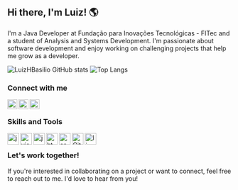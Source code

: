 ## Hi there, I'm Luiz! 🌎

I'm a Java Developer at Fundação para Inovações Tecnológicas - FITec and a student of Analysis and Systems Development. I'm passionate about software development and enjoy working on challenging projects that help me grow as a developer.

![LuizHBasilio GitHub stats](https://github-readme-stats.vercel.app/api?username=LuizHBasilio&show_icons=true&theme=dark)
![Top Langs](https://github-readme-stats.vercel.app/api/top-langs/?username=LuizHBasilio&layout=compact&show_icons=true&theme=dark)

### Connect with me

<a target="_blank" href="https://www.linkedin.com/in/luiz-henrique-oliveira-8488ba120/">
  <img align="left" alt="LinkdeIN" width="22px" src="https://cdn.jsdelivr.net/npm/simple-icons@v3/icons/linkedin.svg" />
</a>
<a target="_blank" href="https://www.instagram.com/luizh.basilio/">
  <img align="left" alt="Instagram" width="22px" src="https://cdn.jsdelivr.net/npm/simple-icons@v3/icons/instagram.svg" />
</a>
<a target="_blank" href="mailto:luizbasilio91@gmail.com">
  <img align="left" alt="Gmail" width="22px" src="https://cdn.jsdelivr.net/npm/simple-icons@v3/icons/gmail.svg" />
</a></br>


### Skills and Tools</br>

<a target="_blank" href="https://docs.oracle.com/en/java/">
<img align="left" alt="java" width="26px" src="https://img.icons8.com/color/240/000000/java-coffee-cup-logo.png">
</a>
<a target="_blank" href="https://code.visualstudio.com/">
<img align="left" alt="visual studio code" width="26px" src="https://img.icons8.com/fluent/240/000000/visual-studio-code-2019.png" />
</a>
<a target="_blank" href="https://developer.mozilla.org/en-US/docs/Web/JavaScript">
<img align="left" alt="javascript" width="26px" src="https://img.icons8.com/color/240/000000/javascript.png" />
</a>
<a target="_blank" href="https://developer.mozilla.org/en-US/docs/Web/HTML">
<img align="left" alt="html5" width="26px" src="https://img.icons8.com/color/240/000000/html-5.png">
</a>
<a target="_blank" href="https://developer.mozilla.org/en-US/docs/Web/CSS">
<img align="left" alt="css3" width="26px" src="https://img.icons8.com/color/240/000000/css3.png">
</a>
<a target="_blank" href="https://git-scm.com/">
<img align="left" alt="Git" width="26px" src="https://img.icons8.com/color/240/000000/git.png">
</a>
<a target="_blank" href="https://www.kernel.org/">
<img align="left" alt="linux" width="26px" src="https://img.icons8.com/color/96/000000/linux.png">
</a></br>

### Let's work together!

If you're interested in collaborating on a project or want to connect, feel free to reach out to me. I'd love to hear from you!
